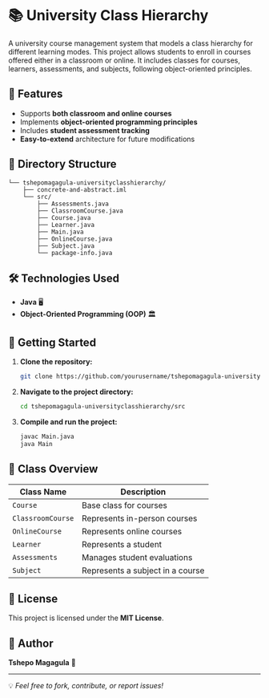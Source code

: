 # 📚 University Class Hierarchy

A university course management system that models a class hierarchy for different learning modes. This project allows students to enroll in courses offered either in a classroom or online. It includes classes for courses, learners, assessments, and subjects, following object-oriented principles.

## 🌟 Features
- Supports **both classroom and online courses**
- Implements **object-oriented programming principles**
- Includes **student assessment tracking**
- **Easy-to-extend** architecture for future modifications

## 📂 Directory Structure
```
└── tshepomagagula-universityclasshierarchy/
    ├── concrete-and-abstract.iml
    └── src/
        ├── Assessments.java
        ├── ClassroomCourse.java
        ├── Course.java
        ├── Learner.java
        ├── Main.java
        ├── OnlineCourse.java
        ├── Subject.java
        └── package-info.java
```

## 🛠️ Technologies Used
- **Java** 🖥️
- **Object-Oriented Programming (OOP)** 🏛️

## 🚀 Getting Started
1. **Clone the repository:**
   ```sh
   git clone https://github.com/yourusername/tshepomagagula-universityclasshierarchy.git
   ```
2. **Navigate to the project directory:**
   ```sh
   cd tshepomagagula-universityclasshierarchy/src
   ```
3. **Compile and run the project:**
   ```sh
   javac Main.java
   java Main
   ```

## 📖 Class Overview
| Class Name       | Description |
|-----------------|-------------|
| `Course`        | Base class for courses |
| `ClassroomCourse` | Represents in-person courses |
| `OnlineCourse`  | Represents online courses |
| `Learner`       | Represents a student |
| `Assessments`   | Manages student evaluations |
| `Subject`       | Represents a subject in a course |

## 📜 License
This project is licensed under the **MIT License**.

## 🎯 Author
**Tshepo Magagula** 🚀

---
💡 *Feel free to fork, contribute, or report issues!*

